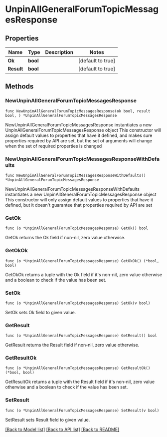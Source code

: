 # UnpinAllGeneralForumTopicMessagesResponse

## Properties

Name | Type | Description | Notes
------------ | ------------- | ------------- | -------------
**Ok** | **bool** |  | [default to true]
**Result** | **bool** |  | [default to true]

## Methods

### NewUnpinAllGeneralForumTopicMessagesResponse

`func NewUnpinAllGeneralForumTopicMessagesResponse(ok bool, result bool, ) *UnpinAllGeneralForumTopicMessagesResponse`

NewUnpinAllGeneralForumTopicMessagesResponse instantiates a new UnpinAllGeneralForumTopicMessagesResponse object
This constructor will assign default values to properties that have it defined,
and makes sure properties required by API are set, but the set of arguments
will change when the set of required properties is changed

### NewUnpinAllGeneralForumTopicMessagesResponseWithDefaults

`func NewUnpinAllGeneralForumTopicMessagesResponseWithDefaults() *UnpinAllGeneralForumTopicMessagesResponse`

NewUnpinAllGeneralForumTopicMessagesResponseWithDefaults instantiates a new UnpinAllGeneralForumTopicMessagesResponse object
This constructor will only assign default values to properties that have it defined,
but it doesn't guarantee that properties required by API are set

### GetOk

`func (o *UnpinAllGeneralForumTopicMessagesResponse) GetOk() bool`

GetOk returns the Ok field if non-nil, zero value otherwise.

### GetOkOk

`func (o *UnpinAllGeneralForumTopicMessagesResponse) GetOkOk() (*bool, bool)`

GetOkOk returns a tuple with the Ok field if it's non-nil, zero value otherwise
and a boolean to check if the value has been set.

### SetOk

`func (o *UnpinAllGeneralForumTopicMessagesResponse) SetOk(v bool)`

SetOk sets Ok field to given value.


### GetResult

`func (o *UnpinAllGeneralForumTopicMessagesResponse) GetResult() bool`

GetResult returns the Result field if non-nil, zero value otherwise.

### GetResultOk

`func (o *UnpinAllGeneralForumTopicMessagesResponse) GetResultOk() (*bool, bool)`

GetResultOk returns a tuple with the Result field if it's non-nil, zero value otherwise
and a boolean to check if the value has been set.

### SetResult

`func (o *UnpinAllGeneralForumTopicMessagesResponse) SetResult(v bool)`

SetResult sets Result field to given value.



[[Back to Model list]](../README.md#documentation-for-models) [[Back to API list]](../README.md#documentation-for-api-endpoints) [[Back to README]](../README.md)


